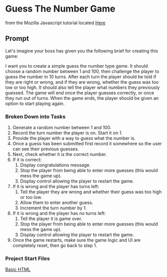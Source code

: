 # Guess The Number Game

from the Mozilla Javascript tutorial located [Here](https://developer.mozilla.org/en-US/docs/Learn/JavaScript/First_steps/A_first_splash)

## Prompt

Let's imagine your boss has given you the following brief for creating this game:

I want you to create a simple guess the number type game. It should choose a random number between 1 and 100, then challenge the player to guess the number in 10 turns. After each turn the player should be told if they are right or wrong, and if they are wrong, whether the guess was too low or too high. It should also tell the player what numbers they previously guessed. The game will end once the player guesses correctly, or once they run out of turns. When the game ends, the player should be given an option to start playing again.

### Broken Down into Tasks

1. Generate a random number between 1 and 100.
2. Record the turn number the player is on. Start it on 1.
3. Provide the player with a way to guess what the number is.
4. Once a guess has been submitted first record it somewhere so the user can see their previous guesses.
5. Next, check whether it is the correct number.
6. If it is correct:
   1. Display congratulations message.
   2. Stop the player from being able to enter more guesses (this would mess the game up).
   3. Display control allowing the player to restart the game.
7. If it is wrong and the player has turns left:
   1. Tell the player they are wrong and whether their guess was too high or too low.
   2. Allow them to enter another guess.
   3. Increment the turn number by 1.
8. If it is wrong and the player has no turns left:
   1. Tell the player it is game over.
   2. Stop the player from being able to enter more guesses (this would mess the game up).
   3. Display control allowing the player to restart the game.
9. Once the game restarts, make sure the game logic and UI are completely reset, then go back to step 1.

### Project Start Files

[Basic HTML](https://github.com/mdn/learning-area/blob/main/javascript/introduction-to-js-1/first-splash/number-guessing-game-start.html)
